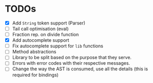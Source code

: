 # TODOs

- [x] Add `String` token support (Parser)
- [ ] Tail call optimisation (eval)
- [ ] Fraction rep. on divide function
- [x] Add autocomplete support
- [ ] Fix autocomplete support for `lib` functions
- [ ] Method abstractions
- [ ] Library to be split based on the purpose that they serve.
- [ ] Errors with error codes with their respective messages.
- [ ] Change the way the AST is consumed, use all the details (this is required for bindings)
